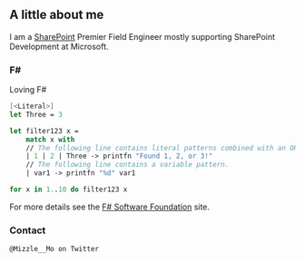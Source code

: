 ## A little about me

I am a [SharePoint](https://products.office.com/en-us/sharepoint/collaboration) Premier Field Engineer mostly supporting SharePoint Development at Microsoft.

### F#

Loving F#

```fsharp
[<Literal>]
let Three = 3

let filter123 x =
    match x with
    // The following line contains literal patterns combined with an OR pattern.
    | 1 | 2 | Three -> printfn "Found 1, 2, or 3!"
    // The following line contains a variable pattern.
    | var1 -> printfn "%d" var1

for x in 1..10 do filter123 x
```

For more details see the [F# Software Foundation](http://fsharp.org/) site.

### Contact

```
@Mizzle__Mo on Twitter
```
